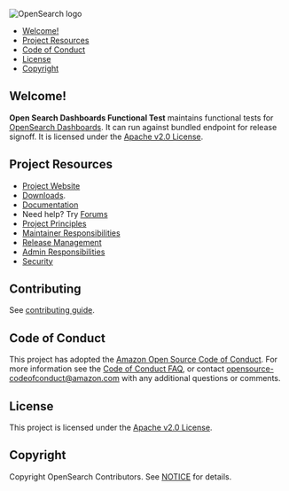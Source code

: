 ![OpenSearch logo](OpenSearch.svg)

- [Welcome!](#welcome)
- [Project Resources](#project-resources)
- [Code of Conduct](#code-of-conduct)
- [License](#license)
- [Copyright](#copyright)

## Welcome!

**Open Search Dashboards Functional Test** maintains functional tests for [OpenSearch Dashboards](https://github.com/opensearch-project/OpenSearch-Dashboards). It can run against bundled endpoint for release signoff. It is licensed under the [Apache v2.0 License](LICENSE.txt).

## Project Resources

- [Project Website](https://opensearch.org/)
- [Downloads](https://opensearch.org/downloads.html).
- [Documentation](https://docs-beta.opensearch.org/)
- Need help? Try [Forums](https://discuss.opendistrocommunity.dev/)
- [Project Principles](https://opensearch.org/#principles)
- [Maintainer Responsibilities](MAINTAINERS.md)
- [Release Management](RELEASING.md)
- [Admin Responsibilities](ADMINS.md)
- [Security](SECURITY.md)

## Contributing

See [contributing guide](CONTRIBUTING.md).

## Code of Conduct

This project has adopted the [Amazon Open Source Code of Conduct](CODE_OF_CONDUCT.md). For more information see the [Code of Conduct FAQ](https://aws.github.io/code-of-conduct-faq), or contact [opensource-codeofconduct@amazon.com](mailto:opensource-codeofconduct@amazon.com) with any additional questions or comments.

## License

This project is licensed under the [Apache v2.0 License](LICENSE.txt).

## Copyright

Copyright OpenSearch Contributors. See [NOTICE](NOTICE.txt) for details.
